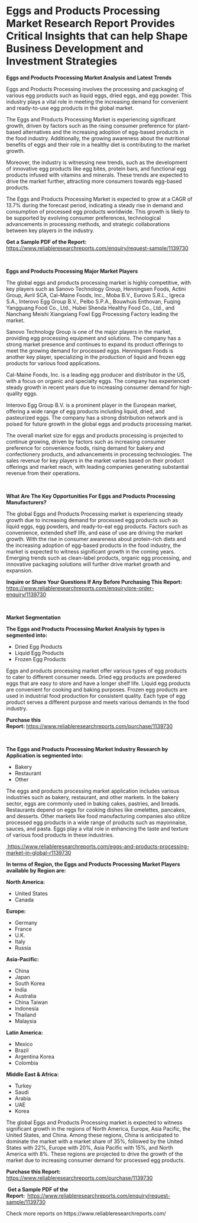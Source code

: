 <p><h1>Eggs and Products Processing Market Research Report Provides Critical Insights that can help Shape Business Development and Investment Strategies</h1></p><p><strong>Eggs and Products Processing Market Analysis and Latest Trends</strong></p>
<p><p>Eggs and Products Processing involves the processing and packaging of various egg products such as liquid eggs, dried eggs, and egg powder. This industry plays a vital role in meeting the increasing demand for convenient and ready-to-use egg products in the global market.</p><p>The Eggs and Products Processing Market is experiencing significant growth, driven by factors such as the rising consumer preference for plant-based alternatives and the increasing adoption of egg-based products in the food industry. Additionally, the growing awareness about the nutritional benefits of eggs and their role in a healthy diet is contributing to the market growth.</p><p>Moreover, the industry is witnessing new trends, such as the development of innovative egg products like egg bites, protein bars, and functional egg products infused with vitamins and minerals. These trends are expected to drive the market further, attracting more consumers towards egg-based products.</p><p>The Eggs and Products Processing Market is expected to grow at a CAGR of 13.7% during the forecast period, indicating a steady rise in demand and consumption of processed egg products worldwide. This growth is likely to be supported by evolving consumer preferences, technological advancements in processing methods, and strategic collaborations between key players in the industry.</p></p>
<p><strong>Get a Sample PDF of the Report:&nbsp;</strong> <a href="https://www.reliableresearchreports.com/enquiry/request-sample/1139730">https://www.reliableresearchreports.com/enquiry/request-sample/1139730</a></p>
<p>&nbsp;</p>
<p><strong>Eggs and Products Processing Major Market Players</strong></p>
<p><p>The global eggs and products processing market is highly competitive, with key players such as Sanovo Technology Group, Henningsen Foods, Actini Group, Avril SCA, Cal-Maine Foods, Inc., Moba B.V., Eurovo S.R.L., Igreca S.A., Interovo Egg Group B.V., Pelbo S.P.A., Bouwhuis Enthovan, Fuqing Yangguang Food Co., Ltd., Hubei Shenda Healthy Food Co., Ltd., and Nanchang Meishi Xiangxiang Fowl Egg Processing Factory leading the market.</p><p>Sanovo Technology Group is one of the major players in the market, providing egg processing equipment and solutions. The company has a strong market presence and continues to expand its product offerings to meet the growing demand for processed eggs. Henningsen Foods is another key player, specializing in the production of liquid and frozen egg products for various food applications.</p><p>Cal-Maine Foods, Inc. is a leading egg producer and distributor in the US, with a focus on organic and specialty eggs. The company has experienced steady growth in recent years due to increasing consumer demand for high-quality eggs.</p><p>Interovo Egg Group B.V. is a prominent player in the European market, offering a wide range of egg products including liquid, dried, and pasteurized eggs. The company has a strong distribution network and is poised for future growth in the global eggs and products processing market.</p><p>The overall market size for eggs and products processing is projected to continue growing, driven by factors such as increasing consumer preference for convenience foods, rising demand for bakery and confectionery products, and advancements in processing technologies. The sales revenue for key players in the market varies based on their product offerings and market reach, with leading companies generating substantial revenue from their operations.</p></p>
<p>&nbsp;</p>
<p><strong>What Are The Key Opportunities For Eggs and Products Processing Manufacturers?</strong></p>
<p><p>The global Eggs and Products Processing market is experiencing steady growth due to increasing demand for processed egg products such as liquid eggs, egg powders, and ready-to-eat egg products. Factors such as convenience, extended shelf life, and ease of use are driving the market growth. With the rise in consumer awareness about protein-rich diets and the increasing adoption of egg-based products in the food industry, the market is expected to witness significant growth in the coming years. Emerging trends such as clean-label products, organic egg processing, and innovative packaging solutions will further drive market growth and expansion.</p></p>
<p><strong>Inquire or Share Your Questions If Any Before Purchasing This Report:</strong> <a href="https://www.reliableresearchreports.com/enquiry/pre-order-enquiry/1139730">https://www.reliableresearchreports.com/enquiry/pre-order-enquiry/1139730</a></p>
<p>&nbsp;</p>
<p><strong>Market Segmentation</strong></p>
<p><strong>The Eggs and Products Processing Market Analysis by types is segmented into:</strong></p>
<p><ul><li>Dried Egg Products</li><li>Liquid Egg Products</li><li>Frozen Egg Products</li></ul></p>
<p><p>Eggs and products processing market offer various types of egg products to cater to different consumer needs. Dried egg products are powdered eggs that are easy to store and have a longer shelf life. Liquid egg products are convenient for cooking and baking purposes. Frozen egg products are used in industrial food production for consistent quality. Each type of egg product serves a different purpose and meets various demands in the food industry.</p></p>
<p><strong>Purchase this Report:&nbsp;</strong><a href="https://www.reliableresearchreports.com/purchase/1139730">https://www.reliableresearchreports.com/purchase/1139730</a></p>
<p>&nbsp;</p>
<p><strong>The Eggs and Products Processing Market Industry Research by Application is segmented into:</strong></p>
<p><ul><li>Bakery</li><li>Restaurant</li><li>Other</li></ul></p>
<p><p>The eggs and products processing market application includes various industries such as bakery, restaurant, and other markets. In the bakery sector, eggs are commonly used in baking cakes, pastries, and breads. Restaurants depend on eggs for cooking dishes like omelettes, pancakes, and desserts. Other markets like food manufacturing companies also utilize processed egg products in a wide range of products such as mayonnaise, sauces, and pasta. Eggs play a vital role in enhancing the taste and texture of various food products in these industries.</p></p>
<p><a href="https://www.reliableresearchreports.com/eggs-and-products-processing-market-in-global-r1139730">&nbsp;https://www.reliableresearchreports.com/eggs-and-products-processing-market-in-global-r1139730</a></p>
<p><strong>In terms of Region, the Eggs and Products Processing Market Players available by Region are:</strong></p>
<p>
    <p> <strong> North America: </strong>
        <ul>
            <li>United States</li>
            <li>Canada</li>
        </ul>
        </p> 
    <p> <strong> Europe: </strong>
        <ul>
            <li>Germany</li>
            <li>France</li>
            <li>U.K.</li>
            <li>Italy</li>
            <li>Russia</li>
        </ul>
        </p> 
    <p> <strong> Asia-Pacific: </strong>
        <ul>
            <li>China</li>
            <li>Japan</li>
            <li>South Korea</li>
            <li>India</li>
            <li>Australia</li>
            <li>China Taiwan</li>
            <li>Indonesia</li>
            <li>Thailand</li>
            <li>Malaysia</li>
        </ul>
        </p> 
    <p> <strong> Latin America: </strong>
        <ul>
            <li>Mexico</li>
            <li>Brazil</li>
            <li>Argentina Korea</li>
            <li>Colombia</li>
        </ul>
        </p> 
    <p> <strong> Middle East & Africa: </strong>
        <ul>
            <li>Turkey</li>
            <li>Saudi</li>
            <li>Arabia</li>
            <li>UAE</li>
            <li>Korea</li>
        </ul>
    </p>
    </p>
<p><p>The global Eggs and Products Processing market is expected to witness significant growth in the regions of North America, Europe, Asia Pacific, the United States, and China. Among these regions, China is anticipated to dominate the market with a market share of 35%, followed by the United States with 22%, Europe with 20%, Asia Pacific with 15%, and North America with 8%. These regions are projected to drive the growth of the market due to increasing consumer demand for processed egg products.</p></p>
<p><strong>Purchase this Report: </strong><a href="https://www.reliableresearchreports.com/purchase/1139730">https://www.reliableresearchreports.com/purchase/1139730</a></p>
<p>&nbsp;<strong>Get a Sample PDF of the Report:&nbsp;&nbsp;</strong><a href="https://www.reliableresearchreports.com/enquiry/request-sample/1139730">https://www.reliableresearchreports.com/enquiry/request-sample/1139730</a></p>
<p><strong></strong></p>
<p>Check more reports on https://www.reliableresearchreports.com/</p>